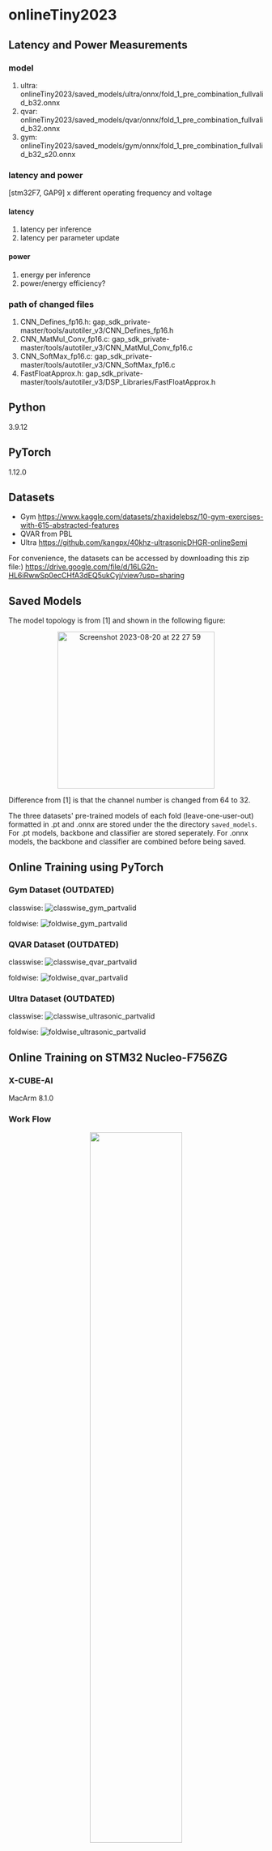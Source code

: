 # onlineTiny2023
## Latency and Power Measurements
### model
1. ultra: onlineTiny2023/saved_models/ultra/onnx/fold_1_pre_combination_fullvalid_b32.onnx
2. qvar: onlineTiny2023/saved_models/qvar/onnx/fold_1_pre_combination_fullvalid_b32.onnx
3. gym: onlineTiny2023/saved_models/gym/onnx/fold_1_pre_combination_fullvalid_b32_s20.onnx
### latency and power
[stm32F7, GAP9] x different operating frequency and voltage 
#### latency
1. latency per inference
2. latency per parameter update
#### power
1. energy per inference
2. power/energy efficiency?
### path of changed files
1. CNN_Defines_fp16.h: gap_sdk_private-master/tools/autotiler_v3/CNN_Defines_fp16.h
2. CNN_MatMul_Conv_fp16.c: gap_sdk_private-master/tools/autotiler_v3/CNN_MatMul_Conv_fp16.c
3. CNN_SoftMax_fp16.c: gap_sdk_private-master/tools/autotiler_v3/CNN_SoftMax_fp16.c
4. FastFloatApprox.h: gap_sdk_private-master/tools/autotiler_v3/DSP_Libraries/FastFloatApprox.h

## Python
3.9.12
## PyTorch
1.12.0
## Datasets
- Gym https://www.kaggle.com/datasets/zhaxidelebsz/10-gym-exercises-with-615-abstracted-features
- QVAR from PBL
- Ultra https://github.com/kangpx/40khz-ultrasonicDHGR-onlineSemi

For convenience, the datasets can be accessed by downloading this zip file:) https://drive.google.com/file/d/16LG2n-HL6iRwwSp0ecCHfA3dEQ5ukCyj/view?usp=sharing
## Saved Models
The model topology is from [1] and shown in the following figure:
<p align="center"><img width="310" alt="Screenshot 2023-08-20 at 22 27 59" src="https://github.com/kangpx/onlineTiny2023/assets/118830544/ab6f4c5d-2c19-4714-888c-034a19d46240"></p>

Difference from [1] is that the channel number is changed from 64 to 32.

The three datasets' pre-trained models of each fold (leave-one-user-out) formatted in .pt and .onnx are stored under the the directory `saved_models`. For .pt models, backbone and classifier are stored seperately. For .onnx models, the backbone and classifier are combined before being saved.
## Online Training using PyTorch
### Gym Dataset (OUTDATED)
classwise:
![classwise_gym_partvalid](https://github.com/kangpx/onlineTiny2023/assets/118830544/4ce74734-be43-4682-97e1-79f252993459)


foldwise:
![foldwise_gym_partvalid](https://github.com/kangpx/onlineTiny2023/assets/118830544/2e5b97b7-38ef-4b8d-9401-d3c66558491f)



### QVAR Dataset (OUTDATED)
classwise:
![classwise_qvar_partvalid](https://github.com/kangpx/onlineTiny2023/assets/118830544/e0bc2537-21b5-4968-814c-6e4d48217ce5)



foldwise:
![foldwise_qvar_partvalid](https://github.com/kangpx/onlineTiny2023/assets/118830544/d13ed600-6e63-45ff-8d17-97265ba1743a)



### Ultra Dataset (OUTDATED)
classwise:
![classwise_ultrasonic_partvalid](https://github.com/kangpx/onlineTiny2023/assets/118830544/4d1a5eb7-eb81-41cc-8bb8-6bf964d112ce)


foldwise:
![foldwise_ultrasonic_partvalid](https://github.com/kangpx/onlineTiny2023/assets/118830544/b4bdee0e-5591-44f4-881b-d68377b85f97)



## Online Training on STM32 Nucleo-F756ZG
### X-CUBE-AI
MacArm 8.1.0
### Work Flow
<p align="center"><img src="https://github.com/kangpx/onlineTiny2023/assets/118830544/2e0a23cd-2673-4225-b93e-e99a41908b83" width="60%"></p>

1. PC transmits a triplet $(x(\tau)$, $y(\tau)$, $\text{flag}(\tau))$ to MCU through UART, where $x(\tau)$ is the input data, $y(\tau)$ is the input label, $\text{flag}(\tau)$ is the trigger signal for online training and $\tau$ is the current time stamp;
2. X-CUBE-AI's inference engine performs the inference, during which the input to the last fully connected layer (classifier) is retrieved by a registered callback of platform observer and dumped into the dense input buffer, while the inference output (i.e., the output of the softmax layer) is dumped into the output buffer;
3. If online training is triggered ($\text{flag}(\tau)$==1) in this round, the implemented online training engine traverses the weights/biases of the classifier, for each weight/bias:
 - the gradient is calculated based on $y(\tau)$ and the corresponding values in the dense input buffer and output buffer;
 $$g_w(\tau,s,t)\leftarrow\frac{\partial \mathcal{L}(\tau)}{\partial w(\tau, s, t)}=x(\tau,t)\left(\text{softmax}(\tau, s)-\mathbb{I}(y(\tau)=s)\right)$$
 $$g_b(\tau,s)\leftarrow\frac{\partial \mathcal{L}(\tau)}{\partial b(\tau, s)}=\text{softmax}(\tau, s)-\mathbb{I}(y(\tau)=s)$$
 - the gradient is used to update the corresponding element in the weight increments buffer, which stores the momentum-based exponential moving average of the gradients;
 $$\boldsymbol{i}_w(\tau)\leftarrow\mu \boldsymbol{i}_w(\tau-1)+\boldsymbol{g}_w(\tau)$$
 $$\boldsymbol{i}_b(\tau)\leftarrow\mu \boldsymbol{i}_b(\tau-1)+\boldsymbol{g}_b(\tau)$$
 - the weight/bias is updated by subtracting the product of the learning rate and the increment;
 $$\boldsymbol{w}(\tau)\leftarrow\boldsymbol{w}(\tau-1)-\gamma \boldsymbol{i}_w(\tau)$$
 $$\boldsymbol{b}(\tau)\leftarrow\boldsymbol{b}(\tau-1)-\gamma \boldsymbol{i}_b(\tau)$$
($s$ and $t$ are the group index and the within-group index of the weights, while $\mu$ and $\gamma$ are the momentum and learning rate)
4. MCU transmits the predicted label to PC.
### STM32 Project
The STM32 project for each of the three datasets can be found under `stm32_nucleo_f756zg` directory.
#### Online Training Engine
Source code of the engine can be found in 
- `stm32_nucleo_f756zg/nucleo-f756zg-ai_xxx/Core/Inc/online_training.h`
- `stm32_nucleo_f756zg/nucleo-f756zg-ai_xxx/Core/Src/online_training.c`

The macro definitions for `OT_CLASSIFIER_IN_SIZE` and `OT_CLASSIFIER_OUT_SIZE` are different in the three projects, as the size of the samples and the number of classes to be classified are different in the three datasests.

APIs:
- ot_init()
> void ot_init(float ot_lr_, float ot_momentum_);

This function copies the weights of the classifier into SRAM, registers the callback function that retrieves the input to the dense layer and initializes the increments buffer, learning rate and momentum, which should be called after network initialization and before inference. `ot_lr_` parameter is the designated learning rate and `ot_momentum_` is the designated momentum.
- ot_update()
> void ot_update(void);

This function updates all the weights and biases of the classifier, which should be called after inference.
### Performance Evaluation
Random seed is used to ensure that both the dataset splitting and the input order of the online training data are the same for the on-MCU method and the PyTorch-based method. The following shows the results of online training when the valid-online training (nonuser) splitting is **not** applied, which means that full validation datasets are used during offline trainings.
#### Gym Dataset (OUTDATED)
lr=0.002, momentum=0.9, 1 epoch of online training using user samples.
<p align="center"><img width="863" alt="Screenshot 2023-08-23 at 19 58 17" src="https://github.com/kangpx/onlineTiny2023/assets/118830544/e41b74af-2212-4159-9569-d79270648dd5"></p>

#### QVAR Dataset (OUTDATED)
lr=0.002, momentum=0.5, 5 epoches of online training using user samples.
<p align="center"><img width="863" alt="Screenshot 2023-08-23 at 20 27 15" src="https://github.com/kangpx/onlineTiny2023/assets/118830544/077569be-8c37-4887-893c-585bc67d0032"></p>


#### Ultra Dataset (OUTDATED)
lr=0.002, momentum=0.5, 1 epoch of online training using user samples.
<p align="center"><img width="847" alt="Screenshot 2023-08-22 at 21 55 58" src="https://github.com/kangpx/onlineTiny2023/assets/118830544/2be303bc-6cd8-48c8-b6cb-9e4c71a786ed"></p>

## Online Training on GAP9
### Work Flow
<p align="center"><img width="645" alt="Screenshot 2023-09-19 at 15 36 38" src="https://github.com/kangpx/onlineTiny2023/assets/118830544/e1d7a862-ea06-4c45-a1ae-9cb1e05c4f53"></p>

The work flow is quite similar to that on STM32, except that:

1. The triplet is transferred to GVSOC through bridge funtion that reads files from host PC;
2. The newly introduced buffers for online-training should be first transferred from L2- to L1-Memory through DMA before the clusters could process the update, and that the updated buffers should be transferred back to L2-Memory after the process;
3. Instead of allocating an independent place for the dense input buffer as in the STM32 projects, the dense input buffer is part of the activation buffer in L2-Memory;
4. Input and output buffers are independently allocated instead of being part of the activation buffer as in the STM32 projects.

### Project
The three datasets' projects are uploaded and can be found under (`gap9`).

#### Online Training Engine
Source code of the engine can be found in 
- `gap9/xxx/online_training.h`
- `gap9/xxx/online_training.c`

APIs:
- ot_init_chunk()
> int ot_init_chunk(void);

This function allocates a piece of dynamic L1-memory for online training, initilizes the buffer pointers and resets the w/b increment cache to all zeros. Returns -1 if failed to allocate L1-memory otherwise 0. This funtion should be called after the network initialization and before online training.

- ot_clean_chunk()
> void ot_clean_chunk(void);

This function frees the dynamic L1-memory allocated in `ot_init_chunk()`.

- ot_update_chunk_parallel()
> void ot_update_chunk(void);

Update funtion for the case where multi-clusters are used and the w/b icrement caches & output buffers are transferred between L2- and L1-memory and updated in chunks.

**"chunk" here means that w/b increment buffers and output buffers in L2-memory can be divided into equal-length chunks, which are transferred to L1-memory and updated one by one during online training. Default chunk number is 1 for all the three datastes.**

#### Run the Project
To run the project (taking ultra project as example):
1. Setup necessary environments:
 >cd xxx/gap_sdk_private-master && source sourceme.sh && conda activate gap
2. Run NNTool script to generate ATmodel, which should generate the file `UltraModel.c`:
 >python nntool_script_ultra.py --mode=generate_at_model --trained_model PRE_TRAINED_MODEL_PATH
3. Fix some bugs in `UltraModel.c`: add `tensors/` as prefix to each path to the tensor files, e.g., at line 135:
 change `...ConstInfo("Conv_0_weights.tensor", 1, ...` to `...ConstInfo("tensors/Conv_0_weights.tensor", 1, ...`

where `tensors` is the directory designated in the NNTool script to store the tensors, it is ignored in the generated ATModel due to some unknown reason.

4. Run AutoTiler to generate executable network on GAP9:
>make clean

>make GenUltra

>./GenUltra

5. Compile and run the code on GVSOC.
>make all run platform=gvsoc

### Performance Evaluation
#### Ultra Dataset (OUTDATED)
lr=0.002, momentum=0.5, 1 epoch of online training using user samples, full validation during pre-training. 

fastexp with underflow check:
<p align="center"><img width="840" alt="Screenshot 2023-09-19 at 16 00 12" src="https://github.com/kangpx/onlineTiny2023/assets/118830544/dac50123-085d-4846-a800-44af74867c09"></p>

#### Qvar Dataset (OUTDATED)
lr=0.002, momentum=0.5, 5 epoches of online training using user samples, full validation during pre-training.

fastexp with underflow check:
<p align="center"><img width="851" alt="Screenshot 2023-09-19 at 16 00 51" src="https://github.com/kangpx/onlineTiny2023/assets/118830544/ddcf9150-6dc0-4c6f-9d0a-a76600e4c6bd"></p>

fasterexp:
<p align="center"><img width="852" alt="Screenshot 2023-09-19 at 16 02 17" src="https://github.com/kangpx/onlineTiny2023/assets/118830544/adc66236-c348-4163-976c-d5827e6054db"></p>

#### Gym Dataset
lr=0.002, momentum=0.9, 1 epoch of online training using user samples, full validation during pre-training.
<p align="center"><img width="467" alt="Screenshot 2023-12-15 at 15 09 16" src="https://github.com/kangpx/onlineTiny2023/assets/118830544/a0dcc5f1-f9f1-4742-9594-29e4b04260bb"></p>



## Reference
- [1] [S. Bian, X. Wang, T. Polonelli and M. Magno, "Exploring Automatic Gym Workouts Recognition Locally on Wearable Resource-Constrained Devices," 2022 IEEE 13th International Green and Sustainable Computing Conference (IGSC), Pittsburgh, PA, USA, 2022, pp. 1-6, doi: 10.1109/IGSC55832.2022.9969370.](https://ieeexplore.ieee.org/abstract/document/9969370)
